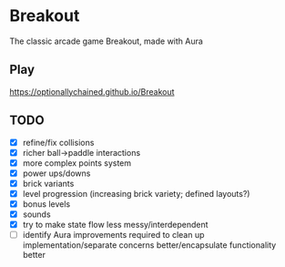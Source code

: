 # Breakout

The classic arcade game Breakout, made with Aura


## Play

https://optionallychained.github.io/Breakout


## TODO

- [x] refine/fix collisions
- [x] richer ball->paddle interactions
- [x] more complex points system
- [x] power ups/downs
- [x] brick variants
- [x] level progression (increasing brick variety; defined layouts?)
- [x] bonus levels
- [x] sounds
- [x] try to make state flow less messy/interdependent
- [ ] identify Aura improvements required to clean up implementation/separate concerns better/encapsulate functionality better
